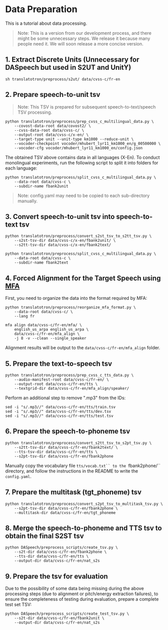 # Data Preparation

This is a tutorial about data processing. 

> Note: This is a version from our development process, and there might be some unnecessary steps. We release it because many people need it. We will soon release a more concise version.

## 1. Extract Discrete Units (Unnecessary for DASpeech but used in S2UT and UnitY)

```
sh translatotron/preprocess/s2ut/ data/cvss-c/fr-en
```

## 2. Prepare speech-to-unit tsv

> Note: This TSV is prepared for subsequent speech-to-text/speech TSV processing.

```
python translatotron/preprocess/prep_cvss_c_multilingual_data.py \
    --covost-data-root data/covost2/ \
    --cvss-data-root data/cvss-c/ \
    --output-root data/cvss-c/x-en/ \
    --target-type unit --unit-type km1000 --reduce-unit \
    --vocoder-checkpoint vocoder/mhubert_lyr11_km1000_en/g_00500000 \
    --vocoder-cfg vocoder/mhubert_lyr11_km1000_en/config.json 
```

The obtained TSV above contains data in all languages (X-En). To conduct monolingual experiments, run the following script to split it into folders for each language:

```
python translatotron/preprocess/split_cvss_c_multilingual_data.py \
    --data-root data/cvss-c \
    --subdir-name fbank2unit
```

> Note: config.yaml may need to be copied to each sub-directory manually.

## 3. Convert speech-to-unit tsv into speech-to-text tsv

```
python translatotron/preprocess/convert_s2st_tsv_to_s2tt_tsv.py \
    --s2st-tsv-dir data/cvss-c/x-en/fbank2unit/ \
    --s2tt-tsv-dir data/cvss-c/x-en/fbank2text/

python translatotron/preprocess/split_cvss_c_multilingual_data.py \
    --data-root data/cvss-c \
    --subdir-name fbank2text
```

## 4. Forced Alignment for the Target Speech using [MFA](https://mfa-models.readthedocs.io/en/latest/index.html)

First, you need to organize the data into the format required by MFA:

```
python translatotron/preprocess/reorganize_mfa_format.py \
    --data-root data/cvss-c/ \
    --lang fr
```

```
mfa align data/cvss-c/fr-en/mfa/ \
    english_us_arpa english_us_arpa \
    data/cvss-c/fr-en/mfa_align \
    -j 8 -v --clean --single_speaker
```

Alignment results will be output to the `data/cvss-c/fr-en/mfa_align` folder.

## 5. Prepare the text-to-speech tsv

```
python translatotron/preprocess/prep_cvss_c_tts_data.py \
    --audio-manifest-root data/cvss-c/fr-en/ \
    --output-root data/cvss-c/fr-en/tts \
    --textgrid-dir data/cvss-c/fr-en/mfa_align/speaker/
```

Perform an additional step to remove ".mp3" from the IDs:

```
sed -i "s/.mp3//" data/cvss-c/fr-en/tts/train.tsv
sed -i "s/.mp3//" data/cvss-c/fr-en/tts/dev.tsv
sed -i "s/.mp3//" data/cvss-c/fr-en/tts/test.tsv
```

## 6. Prepare the speech-to-phoneme tsv

```
python translatotron/preprocess/convert_s2tt_tsv_to_s2pt_tsv.py \
    --s2tt-tsv-dir data/cvss-c/fr-en/fbank2text/ \
    --tts-tsv-dir data/cvss-c/fr-en/tts \
    --s2pt-tsv-dir data/cvss-c/fr-en/fbank2phone
```

Manually copy the vocabulary file `tts/vocab.txt`` to the `fbank2phone/`` directory, and follow the instructions in the README to write the `config.yaml`.


## 7. Prepare the multitask (tgt_phoneme) tsv

```
python translatotron/preprocess/convert_s2pt_tsv_to_multitask_tsv.py \
    --s2pt-tsv-dir data/cvss-c/fr-en/fbank2phone \
    --multitask-dir data/cvss-c/fr-en/tgt_phoneme
```

## 8. Merge the speech-to-phoneme and TTS tsv to obtain the final S2ST tsv

```
python DASpeech/preprocess_scripts/create_tsv.py \
    --s2t-dir data/cvss-c/fr-en/fbank2phone \
    --tts-dir data/cvss-c/fr-en/tts \
    --output-dir data/cvss-c/fr-en/nat_s2s
```

## 9. Prepare the tsv for evaluation

Due to the possibility of some data being missing during the above processing steps (due to alignment or pitch/energy extraction failures), to ensure the completeness of testing during evaluation, prepare a complete test set TSV:

```
python DASpeech/preprocess_scripts/create_test_tsv.py \
    --s2t-dir data/cvss-c/fr-en/fbank2unit \
    --output-dir data/cvss-c/fr-en/nat_s2s
```